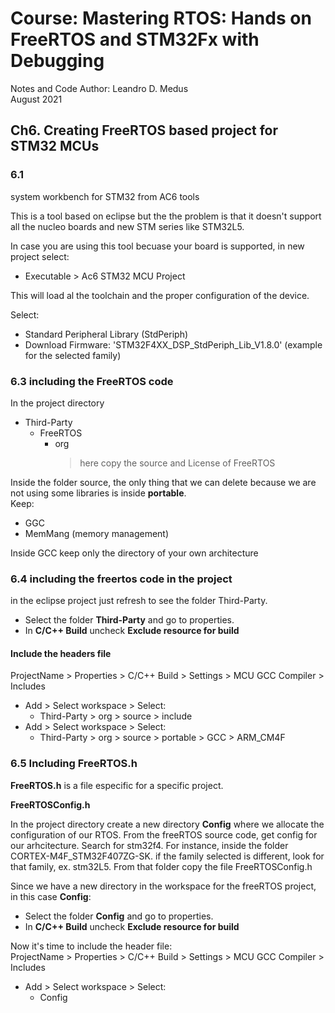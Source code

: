 # Course: Mastering RTOS: Hands on FreeRTOS and STM32Fx with Debugging

Notes and Code Author: Leandro D. Medus  
August 2021

## Ch6. Creating FreeRTOS based project for STM32 MCUs

### 6.1

system workbench for STM32 from AC6 tools

This is a tool based on eclipse but the the problem is that it doesn't support all the nucleo boards and new STM series like STM32L5.


In case you are using this tool becuase your board is supported, in new project select:
* Executable > Ac6 STM32 MCU Project

This will load al the toolchain and the proper configuration of the device.

Select: 
* Standard Peripheral Library (StdPeriph)
* Download Firmware: 'STM32F4XX_DSP_StdPeriph_Lib_V1.8.0' (example for the selected family)

 
### 6.3 including the FreeRTOS code

In the project directory
* Third-Party
    * FreeRTOS
        * org
            > here copy the source and License of FreeRTOS

Inside the folder source, the only thing that we can delete because we are not using some libraries is inside **portable**.  
Keep:
* GGC
* MemMang (memory management) 

Inside GCC keep only the directory of your own architecture


### 6.4 including the freertos code in the project

in the eclipse project just refresh to see the folder Third-Party.

* Select the folder **Third-Party** and go to properties.  
* In **C/C++ Build** uncheck **Exclude resource for build**

#### Include the headers file

ProjectName > Properties > C/C++ Build > Settings > MCU GCC Compiler > Includes
* Add > Select workspace > Select: 
    * Third-Party > org > source > include 
* Add > Select workspace > Select: 
    * Third-Party > org > source > portable > GCC > ARM_CM4F

### 6.5 Including FreeRTOS.h

**FreeRTOS.h** is a file especific for a specific project.

**FreeRTOSConfig.h**

In the project directory create a new directory **Config** where we allocate the configuration of our RTOS.
From the freeRTOS source code, get config for our  arhcitecture. Search for stm32f4. For instance, inside the folder CORTEX-M4F_STM32F407ZG-SK. if the family selected is different, look for that family, ex. stm32L5. From that folder copy the file FreeRTOSConfig.h

Since we have a new directory in the workspace for the freeRTOS project, in this case **Config**:
* Select the folder **Config** and go to properties.  
* In **C/C++ Build** uncheck **Exclude resource for build**

Now it's time to include the header file:  
ProjectName > Properties > C/C++ Build > Settings > MCU GCC Compiler > Includes
* Add > Select workspace > Select: 
    * Config






